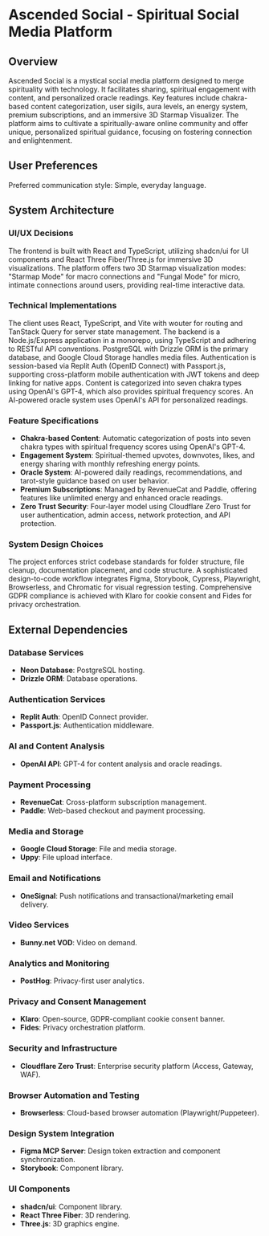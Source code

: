 # Ascended Social - Spiritual Social Media Platform

## Overview
Ascended Social is a mystical social media platform designed to merge spirituality with technology. It facilitates sharing, spiritual engagement with content, and personalized oracle readings. Key features include chakra-based content categorization, user sigils, aura levels, an energy system, premium subscriptions, and an immersive 3D Starmap Visualizer. The platform aims to cultivate a spiritually-aware online community and offer unique, personalized spiritual guidance, focusing on fostering connection and enlightenment.

## User Preferences
Preferred communication style: Simple, everyday language.

## System Architecture

### UI/UX Decisions
The frontend is built with React and TypeScript, utilizing shadcn/ui for UI components and React Three Fiber/Three.js for immersive 3D visualizations. The platform offers two 3D Starmap visualization modes: "Starmap Mode" for macro connections and "Fungal Mode" for micro, intimate connections around users, providing real-time interactive data.

### Technical Implementations
The client uses React, TypeScript, and Vite with wouter for routing and TanStack Query for server state management. The backend is a Node.js/Express application in a monorepo, using TypeScript and adhering to RESTful API conventions. PostgreSQL with Drizzle ORM is the primary database, and Google Cloud Storage handles media files. Authentication is session-based via Replit Auth (OpenID Connect) with Passport.js, supporting cross-platform mobile authentication with JWT tokens and deep linking for native apps. Content is categorized into seven chakra types using OpenAI's GPT-4, which also provides spiritual frequency scores. An AI-powered oracle system uses OpenAI's API for personalized readings.

### Feature Specifications
- **Chakra-based Content**: Automatic categorization of posts into seven chakra types with spiritual frequency scores using OpenAI's GPT-4.
- **Engagement System**: Spiritual-themed upvotes, downvotes, likes, and energy sharing with monthly refreshing energy points.
- **Oracle System**: AI-powered daily readings, recommendations, and tarot-style guidance based on user behavior.
- **Premium Subscriptions**: Managed by RevenueCat and Paddle, offering features like unlimited energy and enhanced oracle readings.
- **Zero Trust Security**: Four-layer model using Cloudflare Zero Trust for user authentication, admin access, network protection, and API protection.

### System Design Choices
The project enforces strict codebase standards for folder structure, file cleanup, documentation placement, and code structure. A sophisticated design-to-code workflow integrates Figma, Storybook, Cypress, Playwright, Browserless, and Chromatic for visual regression testing. Comprehensive GDPR compliance is achieved with Klaro for cookie consent and Fides for privacy orchestration.

## External Dependencies

### Database Services
- **Neon Database**: PostgreSQL hosting.
- **Drizzle ORM**: Database operations.

### Authentication Services
- **Replit Auth**: OpenID Connect provider.
- **Passport.js**: Authentication middleware.

### AI and Content Analysis
- **OpenAI API**: GPT-4 for content analysis and oracle readings.

### Payment Processing
- **RevenueCat**: Cross-platform subscription management.
- **Paddle**: Web-based checkout and payment processing.

### Media and Storage
- **Google Cloud Storage**: File and media storage.
- **Uppy**: File upload interface.

### Email and Notifications
- **OneSignal**: Push notifications and transactional/marketing email delivery.

### Video Services
- **Bunny.net VOD**: Video on demand.

### Analytics and Monitoring
- **PostHog**: Privacy-first user analytics.

### Privacy and Consent Management
- **Klaro**: Open-source, GDPR-compliant cookie consent banner.
- **Fides**: Privacy orchestration platform.

### Security and Infrastructure
- **Cloudflare Zero Trust**: Enterprise security platform (Access, Gateway, WAF).

### Browser Automation and Testing
- **Browserless**: Cloud-based browser automation (Playwright/Puppeteer).

### Design System Integration
- **Figma MCP Server**: Design token extraction and component synchronization.
- **Storybook**: Component library.

### UI Components
- **shadcn/ui**: Component library.
- **React Three Fiber**: 3D rendering.
- **Three.js**: 3D graphics engine.